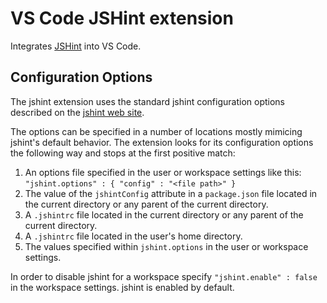 # VS Code JSHint extension

Integrates [JSHint](http://jshint.com/) into VS Code.

## Configuration Options

The jshint extension uses the standard jshint configuration options described on the [jshint web site](http://jshint.com/docs/options/).

The options can be specified in a number of locations mostly mimicing jshint's default behavior. The extension looks for its configuration options the following way and stops at the first positive match:

1. An options file specified in the user or workspace settings like this: `"jshint.options" : { "config" : "<file path>" }`
1. The value of the `jshintConfig` attribute in a `package.json` file located in the current directory or any parent of the current directory.
1. A `.jshintrc` file located in the current directory or any parent of the current directory.
1. A `.jshintrc` file located in the user's home directory.
1. The values specified within `jshint.options` in the user or workspace settings.

In order to disable jshint for a workspace specify `"jshint.enable" : false` in the workspace settings. jshint is enabled by default.
